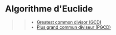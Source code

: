 # Algorithme d'Euclide

>> - [Greatest common divisor (GCD)](https://en.wikipedia.org/wiki/Greatest_common_divisor)
>> - [Plus grand commun diviseur (PGCD)](https://fr.wikipedia.org/wiki/Plus_grand_commun_diviseur)
